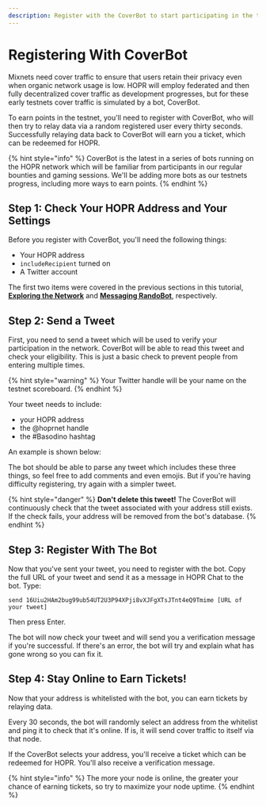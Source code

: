 ```yaml
---
description: Register with the CoverBot to start participating in the testnet.
---
```


# Registering With CoverBot

Mixnets need cover traffic to ensure that users retain their privacy even when organic network usage is low. HOPR will employ federated and then fully decentralized cover traffic as development progresses, but for these early testnets cover traffic is simulated by a bot, CoverBot.

To earn points in the testnet, you'll need to register with CoverBot, who will then try to relay data via a random registered user every thirty seconds. Successfully relaying data back to CoverBot will earn you a ticket, which can be redeemed for HOPR.

{% hint style="info" %}
CoverBot is the latest in a series of bots running on the HOPR network which will be familiar from participants in our regular bounties and gaming sessions. We'll be adding more bots as our testnets progress, including more ways to earn points.
{% endhint %}

## Step 1: Check Your HOPR Address and Your Settings

Before you register with CoverBot, you'll need the following things:

* Your HOPR address
* `includeRecipient` turned on
* A Twitter account

The first two items were covered in the previous sections in this tutorial, [**Exploring the Network**](../hopr-chat-tutorial/exploring-the-network.md#finding-your-address) and [**Messaging RandoBot**](../hopr-chat-tutorial/randobot.md#step-2-turn-on-includerecipient), respectively.

## Step 2: Send a Tweet

First, you need to send a tweet which will be used to verify your participation in the network. CoverBot will be able to read this tweet and check your eligibility. This is just a basic check to prevent people from entering multiple times.

{% hint style="warning" %}
Your Twitter handle will be your name on the testnet scoreboard.
{% endhint %}

Your tweet needs to include: 

* your HOPR address
* the @hoprnet handle
* the \#Basodino hashtag

An example is shown below:



The bot should be able to parse any tweet which includes these three things, so feel free to add comments and even emojis. But if you're having difficulty registering, try again with a simpler tweet.

{% hint style="danger" %}
**Don't delete this tweet!** The CoverBot will continuously check that the tweet associated with your address still exists. If the check fails, your address will be removed from the bot's database.
{% endhint %}

## Step 3: Register With The Bot

Now that you've sent your tweet, you need to register with the bot. Copy the full URL of your tweet and send it as a message in HOPR Chat to the bot. Type:

```text
send 16Uiu2HAm2bug99ub54UT2U3P94XPji8vXJFgXTsJTnt4eQ9Tmime [URL of your tweet]
```

Then press Enter.   
  
The bot will now check your tweet and will send you a verification message if you're successful. If there's an error, the bot will try and explain what has gone wrong so you can fix it.

## Step 4: Stay Online to Earn Tickets!

Now that your address is whitelisted with the bot, you can earn tickets by relaying data.

Every 30 seconds, the bot will randomly select an address from the whitelist and ping it to check that it's online. If is, it will send cover traffic to itself via that node.

If the CoverBot selects your address, you'll receive a ticket which can be redeemed for HOPR. You'll also receive a verification message.

{% hint style="info" %}
The more your node is online, the greater your chance of earning tickets, so try to maximize your node uptime.
{% endhint %}

